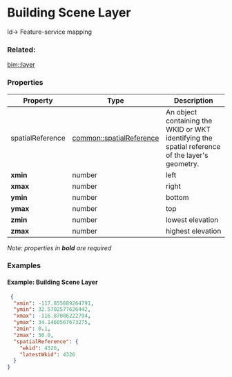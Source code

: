 # Building Scene Layer

Id-> Feature-service mapping

### Related:

[bim::layer](../../bim/docs/layer.md)
### Properties

| Property | Type | Description |
| --- | --- | --- |
| spatialReference | [common::spatialReference](spatialReference.md) | An object containing the WKID or WKT identifying the spatial reference of the layer's geometry. |
| **xmin** | number | left |
| **xmax** | number | right |
| **ymin** | number | bottom |
| **ymax** | number | top |
| **zmin** | number | lowest elevation |
| **zmax** | number | highest elevation |

*Note: properties in **bold** are required*

### Examples 

#### Example: Building Scene Layer 

```json
 {
  "xmin": -117.855689264791,
  "ymin": 32.5702577626442,
  "xmax": -116.87086222794,
  "ymax": 34.1460567673275,
  "zmin": 0.1,
  "zmax": 50.0,
  "spatialReference": {
    "wkid": 4326,
    "latestWkid": 4326
  }
} 
```


